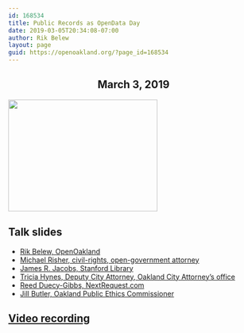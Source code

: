 ```yaml
---
id: 168534
title: Public Records as OpenData Day
date: 2019-03-05T20:34:08-07:00
author: Rik Belew
layout: page
guid: https://openoakland.org/?page_id=168534
---
```

<h2 style="text-align: center;">
  March 3, 2019
</h2>

[<img class="size-medium wp-image-168547 aligncenter" src="https://openoakland.org/wp-content/uploads/2019/03/PRR-chat-300x225.jpg" alt="" width="300" height="225" srcset="https://dev-openoaklandorg.pantheonsite.io/wp-content/uploads/2019/03/PRR-chat-300x225.jpg 300w, https://dev-openoaklandorg.pantheonsite.io/wp-content/uploads/2019/03/PRR-chat-768x576.jpg 768w, https://dev-openoaklandorg.pantheonsite.io/wp-content/uploads/2019/03/PRR-chat-1024x768.jpg 1024w, https://dev-openoaklandorg.pantheonsite.io/wp-content/uploads/2019/03/PRR-chat.jpg 1200w" sizes="(max-width: 300px) 100vw, 300px" />](https://openoakland.org/wp-content/uploads/2019/03/PRR-chat.jpg)

## Talk slides

  * [Rik Belew, OpenOakland](https://openoakland.org/wp-content/uploads/2019/03/rbelew-PRRasOpenData-present.pdf)
  * [Michael Risher, civil-rights, open-government attorney](https://openoakland.org/wp-content/uploads/2019/03/risher-2019.03.02-Risher-Cal-PRA-presentation-short.pdf)
  * [James R. Jacobs, Stanford Library](https://openoakland.org/wp-content/uploads/2019/03/jjacobs-foia-openoakland-slides.pdf)
  * [Tricia Hynes, Deputy City Attorney, Oakland City Attorney’s office](https://openoakland.org/wp-content/uploads/2019/03/thynes-PRA-vs-Sunshine-presentation-for-OPen-Data-Day.pdf)
  * [Reed Duecy-Gibbs, NextRequest.com](https://openoakland.org/wp-content/uploads/2019/03/rduecy-NextRequest_Reed_presentation.pdf)
  * [Jill Butler, Oakland Public Ethics Commissioner](https://openoakland.org/wp-content/uploads/2019/03/jbutler-PEC-OpenDataDay-Powerpoint.pdf)

## [Video recording](https://youtu.be/zpkj53kjpMs)